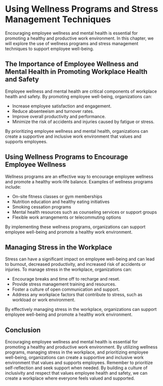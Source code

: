 Using Wellness Programs and Stress Management Techniques
====================================================================================================================

Encouraging employee wellness and mental health is essential for promoting a healthy and productive work environment. In this chapter, we will explore the use of wellness programs and stress management techniques to support employee well-being.

The Importance of Employee Wellness and Mental Health in Promoting Workplace Health and Safety
----------------------------------------------------------------------------------------------

Employee wellness and mental health are critical components of workplace health and safety. By promoting employee well-being, organizations can:

* Increase employee satisfaction and engagement.
* Reduce absenteeism and turnover rates.
* Improve overall productivity and performance.
* Minimize the risk of accidents and injuries caused by fatigue or stress.

By prioritizing employee wellness and mental health, organizations can create a supportive and inclusive work environment that values and supports employees.

Using Wellness Programs to Encourage Employee Wellness
------------------------------------------------------

Wellness programs are an effective way to encourage employee wellness and promote a healthy work-life balance. Examples of wellness programs include:

* On-site fitness classes or gym memberships
* Nutrition education and healthy eating initiatives
* Smoking cessation programs
* Mental health resources such as counseling services or support groups
* Flexible work arrangements or telecommuting options

By implementing these wellness programs, organizations can support employee well-being and promote a healthy work environment.

Managing Stress in the Workplace
--------------------------------

Stress can have a significant impact on employee well-being and can lead to burnout, decreased productivity, and increased risk of accidents or injuries. To manage stress in the workplace, organizations can:

* Encourage breaks and time off to recharge and reset.
* Provide stress management training and resources.
* Foster a culture of open communication and support.
* Address any workplace factors that contribute to stress, such as workload or work environment.

By effectively managing stress in the workplace, organizations can support employee well-being and promote a healthy work environment.

Conclusion
----------

Encouraging employee wellness and mental health is essential for promoting a healthy and productive work environment. By utilizing wellness programs, managing stress in the workplace, and prioritizing employee well-being, organizations can create a supportive and inclusive work environment that values and supports employees. Remember to prioritize self-reflection and seek support when needed. By building a culture of inclusivity and respect that values employee health and safety, we can create a workplace where everyone feels valued and supported.
